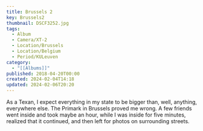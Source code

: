 ```yaml
---
title: Brussels 2
key: Brussels2
thumbnail: DSCF3252.jpg
tags:
  - Album
  - Camera/XT-2
  - Location/Brussels
  - Location/Belgium
  - Period/KULeuven
category:
  - "[[Albums]]"
published: 2018-04-20T00:00
created: 2024-02-04T14:18
updated: 2024-02-06T20:20
---
```

As a Texan, I expect everything in my state to be bigger than, well, anything, everywhere else. The Primark in Brussels proved me wrong. A few friends went inside and took maybe an hour, while I was inside for five minutes, realized that it continued, and then left for photos on surrounding streets.
